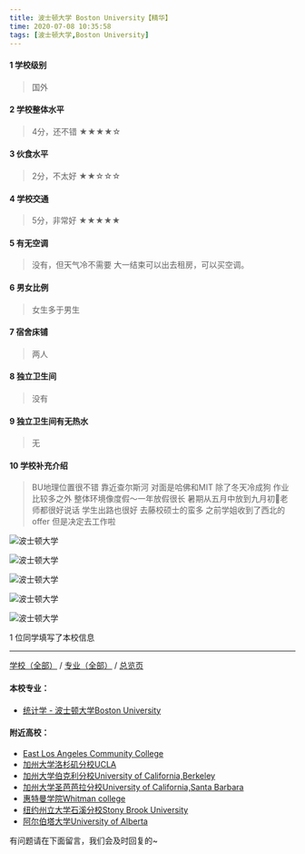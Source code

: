 ```yaml
---
title: 波士顿大学 Boston University【精华】
time: 2020-07-08 10:35:58
tags: [波士顿大学,Boston University]
---
```

#### 1 学校级别
> 国外


#### 2 学校整体水平
> 4分，还不错
★★★★☆


#### 3 伙食水平
>  2分，不太好
★★☆☆☆


#### 4 学校交通
> 5分，非常好
★★★★★


#### 5 有无空调
> 没有，但天气冷不需要 大一结束可以出去租房，可以买空调。


#### 6 男女比例
> 女生多于男生


#### 7 宿舍床铺
> 两人
 

#### 8 独立卫生间
> 没有


#### 9 独立卫生间有无热水
> 无


#### 10 学校补充介绍
> BU地理位置很不错 靠近查尔斯河 对面是哈佛和MIT 除了冬天冷成狗 作业比较多之外 整体环境像度假～一年放假很长 暑期从五月中放到九月初🤗老师都很好说话 学生出路也很好 去藤校硕士的蛮多 之前学姐收到了西北的offer 但是决定去工作啦

![波士顿大学](https://upload-images.jianshu.io/upload_images/6506516-76c0d0e46a409813.jpg?imageMogr2/auto-orient/strip%7CimageView2/2/w/1240)

![波士顿大学](https://upload-images.jianshu.io/upload_images/6506516-cfdc410aa3824731.jpg?imageMogr2/auto-orient/strip%7CimageView2/2/w/1240)

![波士顿大学](https://upload-images.jianshu.io/upload_images/6506516-9bb53e3dfbaaad18.jpg?imageMogr2/auto-orient/strip%7CimageView2/2/w/1240)

![波士顿大学](https://upload-images.jianshu.io/upload_images/6506516-147eaef577e20471.jpg?imageMogr2/auto-orient/strip%7CimageView2/2/w/1240)

![波士顿大学](http://upload-images.jianshu.io/upload_images/6506516-4fd3158ed1b1ca67.jpg?imageMogr2/auto-orient/strip%7CimageView2/2/w/1240)

1 位同学填写了本校信息
***
[学校（全部）](https://univgo.github.io/2020/07/08/3efa6bcca419) / [专业（全部）](https://univgo.github.io/2020/07/08/2d4c6d3552c2) / [总览页](https://univgo.github.io/2020/07/08/445daeb4fa00)
#### 本校专业：
- [统计学 - 波士顿大学Boston University](https://univgo.github.io/2020/07/08/e7ef8e1d323a) 

#### 附近高校：
- [East Los Angeles Community College](https://univgo.github.io/2020/07/08/1aec7ad9ce26) 
- [加州大学洛杉矶分校UCLA](https://univgo.github.io/2020/07/08/2c35063885ae)
- [加州大学伯克利分校University of California,Berkeley](https://univgo.github.io/2020/07/08/691533834d4b) 
- [加州大学圣芭芭拉分校University of California,Santa Barbara](https://univgo.github.io/2020/07/08/b003add8bcdb) 
- [惠特曼学院Whitman college](https://univgo.github.io/2020/07/08/1d720faaa03c) 
- [纽约州立大学石溪分校Stony Brook University](https://univgo.github.io/2020/07/08/7b27a919ad55)
- [阿尔伯塔大学University of Alberta](https://univgo.github.io/2020/07/08/a7200d06b3d7)





有问题请在下面留言，我们会及时回复的~
